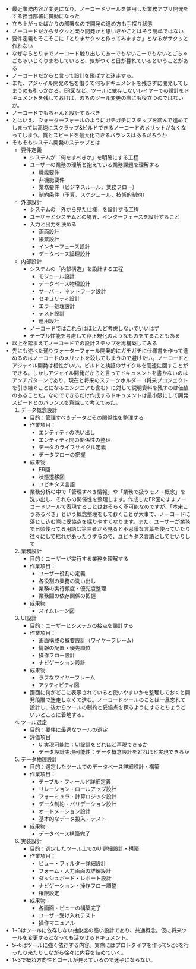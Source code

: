 - 最近業務内容が変更になり、ノーコードツールを使用した業務アプリ開発をする担当部署に異動になった
- 立ち上がったばかりの部署なので開発の進め方も手探り状態
- ノーコードだからサクッと楽々開発かと思いきやことはそう簡単ではない
- 要件定義もそこそこに「とりまサクッと作ってみますか」となるがサクッと作れない
- なぜならとりまでノーコード触り出してあーでもないこーでもないとごちゃごちゃいじくりまわしていると、気がつくと日が暮れているということがある
- ノーコードだからと言って設計を飛ばすと迷走する。
- また、アジャイル開発の名を借りて何もドキュメントを残さずに開発してしまうのも引っかかる。ER図など、ツールに依存しないレイヤーでの設計をドキュメントを残しておけば、のちのツール変更の際にも役立つのではないか。
- ノーコードでもちゃんと設計するべき
- とはいえ、ウォーターフォールのようにガチガチにステップを踏んで進めてしまっては高速にスクラップ&ビルドできるノーコードのメリットがなくなってしまう。質とスピードを最大化できるバランスはあるだろうか
- そもそもシステム開発のステップとは
	- 要件定義
		- システムが「何をすべきか」を明確にする工程
		- ユーザーの業務の理解と抱えている業務課題を理解する
			- 機能要件
			- 非機能要件
			- 業務要件（ビジネスルール、業務フロー）
			- 制約条件（予算、スケジュール、技術的制約）
	- 外部設計
		- システムの「外から見た仕様」を設計する工程
		- ユーザーとシステムとの境界、インターフェースを設計すること
		- 入力と出力を決める
			- 画面設計
			- 帳票設計
			- インターフェース設計
			- データベース論理設計
	- 内部設計
		- システムの「内部構造」を設計する工程
			- モジュール設計
			- データベース物理設計
			- サーバー、ネットワーク設計
			- セキュリティ設計
			- エラー処理設計
			- テスト設計
			- 運用設計
		- ノーコードではこれらはほとんど考慮しないでいいはず
		- テーブル性能を考慮して非正規化のようなものをすることもある
- 以上を踏まえてノーコードでの設計ステップを再構築してみる
- 先にも述べた通りウォーターフォール開発的にガチガチに仕様書を作って進めるのはノーコードのメリットを殺してしまうので避けたい。ノーコードとアジャイル開発は相性がいい。ビルドと検証のサイクルを高速に回すことができる。しかしアジャイル開発だからと言ってドキュメントを書かないのはアンチパターンであり、現在と将来のステークホルダー（将来プロジェクトを引き継ぐことになるエンジニアも含む）に対して説明資料を残すのは価値のあることだ。なのでできるだけ作成するドキュメントは最小限にして開発スピードとのバランスを意識して考えてみた。
	1. データ概念設計
		- 目的：管理すべきデータとその関係性を整理する
		- 作業項目：
			- エンティティの洗い出し
			- エンティティ間の関係性の整理
			- データのライフサイクル定義
			- データフローの把握
		- 成果物
			- ER図
			- 状態遷移図
			- ユビキタス言語
		- 業務分析の中で「管理すべき情報」や「業務で扱うモノ・概念」を洗い出し、それらの関係性を整理します。作成したER図のままノーコードツールで表現することはおそらく不可能なのですが、「本来こうあるべき」という概念整理をしておくことが大事で、ノーコードに落とし込む際に妥協点を探りやすくなります。また、ユーザーが業務で日頃使ってる用語は第三者から見ると不思議な言葉を使っていたり往々にして揺れがあったりするので、ユビキタス言語としてせいりして
	2. 業務設計
		- 目的：ユーザーが実行する業務を理解する
		- 作業項目：
			- ユーザー役割の定義
			- 各役割の業務の洗い出し
			- 業務の実行頻度・優先度整理
			- 業務間の依存関係の把握
		- 成果物
			- スイムレーン図
	3. UI設計
		- 目的：ユーザーとシステムの接点を設計する
		- 作業項目：
			- 画面構成の概要設計（ワイヤーフレーム）
			- 情報の配置・優先順位
			- 操作フロー設計
			- ナビゲーション設計
		- 成果物
			- ラフなワイヤーフレーム
			- アクティビティ図
		- 画面に何がどこに表示されていると使いやすいかを整理しておくと開発段階で迷走しなくて済む。ノーコードツールのことは一旦忘れて設計し、後からツールの制約と妥協点を探るようにするとちょうどいいところに着地する。
	4. ツール選定
		- 目的：要件に最適なツールの選定
		- 評価項目
			- UI実現可能性：UI設計をどれほど再現できるか
			- データ設計実現可能性：データ概念設計をどれほど実現できるか
	5. データ物理設計
		- 目的：選定したツールでのデータベース詳細設計・構築
		- 作業項目：
			- テーブル・フィールド詳細定義
			- リレーション・ロールアップ設計
			- フォーミュラ・計算ロジック設計
			- データ制約・バリデーション設計
			- オートメーション設計
			- 基本的なデータ投入・テスト
		- 成果物：
			- データベース構築完了
	6. 実装設計
		- 目的：選定したツール上でのUI詳細設計・構築
		- 作業項目：
			- ビュー・フィルター詳細設計
			- フォーム・入力画面の詳細設計
			- ダッシュボード・レポート設計
			- ナビゲーション・操作フロー調整
			- 権限設定
		- 成果物：
			- 各画面・ビューの構築完了
			- ユーザー受け入れテスト
			- 操作マニュアル
- 1~3はツールに依存しない抽象度の高い設計であり、共通概念。仮に将来ツールを変更するとなっても活かせるドキュメント。
- 5~6はツールに強く依存する内容。実際にはプロトタイプを作って5と6を行ったり来たりしながら徐々に内容を詰めていく。
- 1~3で概ね方向性とゴールが見えているので迷子にならない。